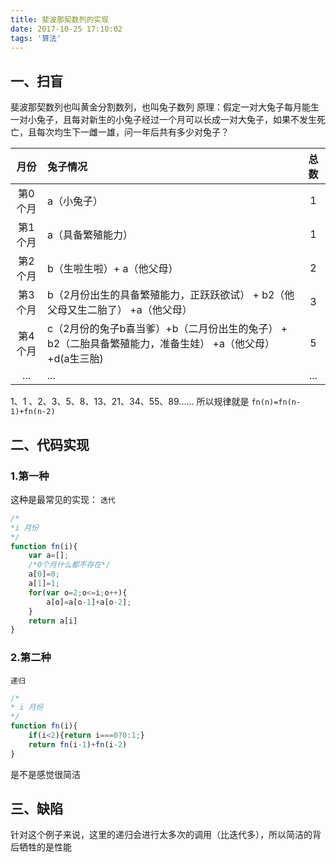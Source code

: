 ```yaml
---
title: 斐波那契数列的实现
date: 2017-10-25 17:10:02
tags: '算法'
---
```

## 一、扫盲
斐波那契数列也叫黄金分割数列，也叫兔子数列
原理：假定一对大兔子每月能生一对小兔子，且每对新生的小兔子经过一个月可以长成一对大兔子，如果不发生死亡，且每次均生下一雌一雄，问一年后共有多少对兔子？

| 月份 | 兔子情况 | 总数 |
|:---:|:-|:----:|
| 第0个月 | a（小兔子） |			 		 1 |
| 第1个月 | a（具备繁殖能力） |				 1 |
| 第2个月 | b（生啦生啦）+ a（他父母） |			 2 |
| 第3个月 | b（2月份出生的具备繁殖能力，正跃跃欲试） + b2（他父母又生二胎了） +a（他父母） |		 3 |
| 第4个月 | c（2月份的兔子b喜当爹）+b（二月份出生的兔子） + b2（二胎具备繁殖能力，准备生娃） +a（他父母）+d(a生三胎) |		5|
| ... | ... | ... |
 1、1 、2、3、5、8、13、21、34、55、89......
所以规律就是 `fn(n)=fn(n-1)+fn(n-2)`

## 二、代码实现
### 1.第一种
这种是最常见的实现：
`迭代`
``` javascript
/*
*i 月份
*/
function fn(i){
	var a=[];
	/*0个月什么都不存在*/
	a[0]=0;
	a[1]=1;
	for(var o=2;o<=i;o++){
		a[o]=a[o-1]+a[o-2];
	}
	return a[i]
}
```

### 2.第二种
`递归`
``` javascript
/*
* i 月份
*/
function fn(i){
	if(i<2){return i===0?0:1;}
	return fn(i-1)+fn(i-2)
}
```
是不是感觉很简洁

## 三、缺陷
针对这个例子来说，这里的递归会进行太多次的调用（比迭代多），所以简洁的背后牺牲的是性能